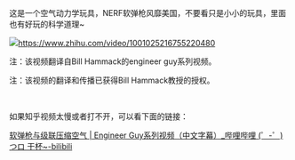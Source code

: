 <p>这是一个空气动力学玩具，NERF软弹枪风靡美国，不要看只是小小的玩具，里面也有好玩的科学道理~</p><a class="video-box" href="https://link.zhihu.com/?target=https%3A//www.zhihu.com/video/1001025216755220480" target="_blank" data-video-id="" data-video-playable="true" data-name="" data-poster="https://pic1.zhimg.com/v2-02c09cfac477d30ef83f051f558fd0d4.jpg" data-lens-id="1001025216755220480"><img class="thumbnail" src="https://pic1.zhimg.com/v2-02c09cfac477d30ef83f051f558fd0d4.jpg"/><span class="content"><span class="title"><span class="z-ico-extern-gray"></span><span class="z-ico-extern-blue"></span></span><span class="url"><span class="z-ico-video"></span>https://www.zhihu.com/video/1001025216755220480</span></span></a><p>注：该视频翻译自Bill Hammack的engineer guy系列视频。</p><p>注：该视频的翻译和传播已获得Bill Hammack教授的授权。</p><p class="ztext-empty-paragraph"><br/></p><p>如果知乎视频太慢或者打不开，可以看下面的链接：</p><p><a href="https://link.zhihu.com/?target=https%3A//www.bilibili.com/video/av26657322" class=" wrap external" target="_blank" rel="nofollow noreferrer">软弹枪与级联压缩空气 | Engineer Guy系列视频（中文字幕）_哔哩哔哩 (゜-゜)つロ 干杯~-bilibili</a></p>
